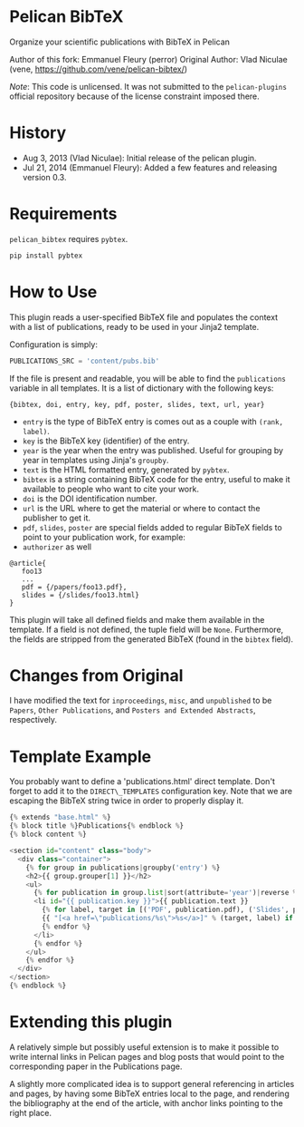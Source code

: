 Pelican BibTeX
==============

Organize your scientific publications with BibTeX in Pelican

Author of this fork: Emmanuel Fleury (perror)
Original Author: Vlad Niculae (vene, https://github.com/vene/pelican-bibtex/)

*Note*: This code is unlicensed. It was not submitted to the `pelican-plugins`
official repository because of the license constraint imposed there.

History
=======

- Aug 3, 2013 (Vlad Niculae): Initial release of the pelican plugin.
- Jul 21, 2014 (Emmanuel Fleury): Added a few features and releasing version 0.3.


Requirements
============

`pelican_bibtex` requires `pybtex`.

```bash
pip install pybtex
```

How to Use
==========

This plugin reads a user-specified BibTeX file and populates the context with
a list of publications, ready to be used in your Jinja2 template.

Configuration is simply:

```python
PUBLICATIONS_SRC = 'content/pubs.bib'
```

If the file is present and readable, you will be able to find the `publications`
variable in all templates.  It is a list of dictionary  with the following keys:

```
{bibtex, doi, entry, key, pdf, poster, slides, text, url, year}
```
- `entry` is the type of BibTeX entry is comes out as a couple with `(rank, label)`.
- `key` is the BibTeX key (identifier) of the entry.
- `year` is the year when the entry was published.  Useful for grouping by year in templates using Jinja's `groupby`.
- `text` is the HTML formatted entry, generated by `pybtex`.
- `bibtex` is a string containing BibTeX code for the entry, useful to make it
available to people who want to cite your work.
- `doi` is the DOI identification number.
- `url` is the URL where to get the material or where to contact the publisher to get it.
- `pdf`, `slides`, `poster` are special fields added to regular BibTeX fields to point to your publication work, for example:
- `authorizer` as well
```
@article{
   foo13
   ...
   pdf = {/papers/foo13.pdf},
   slides = {/slides/foo13.html}
}
```
This plugin will take all defined fields and make them available in the template.
If a field is not defined, the tuple field will be `None`.  Furthermore, the
fields are stripped from the generated BibTeX (found in the `bibtex` field).

Changes from Original
=====================
I have modified the text for `inproceedings`, `misc`, and `unpublished` to be `Papers`, `Other Publications`, and `Posters and Extended Abstracts`, respectively.

Template Example
================

You probably want to define a 'publications.html' direct template.
Don't forget to add it to the `DIRECT\_TEMPLATES` configuration key.
Note that we are escaping the BibTeX string twice in order to properly
display it.

```python
{% extends "base.html" %}
{% block title %}Publications{% endblock %}
{% block content %}

<section id="content" class="body">
  <div class="container">
    {% for group in publications|groupby('entry') %}
    <h2>{{ group.grouper[1] }}</h2>
    <ul>
      {% for publication in group.list|sort(attribute='year')|reverse %}
      <li id="{{ publication.key }}">{{ publication.text }}
        {% for label, target in [('PDF', publication.pdf), ('Slides', publication.slides), ('Poster', publication.poster)] %}
        {{ "[<a href=\"publications/%s\">%s</a>]" % (target, label) if target }}
        {% endfor %}
      </li>
      {% endfor %}
    </ul>
    {% endfor %}
  </div>
</section>
{% endblock %}
```

Extending this plugin
=====================

A relatively simple but possibly useful extension is to make it possible to
write internal links in Pelican pages and blog posts that would point to the
corresponding paper in the Publications page.

A slightly more complicated idea is to support general referencing in articles
and pages, by having some BibTeX entries local to the page, and rendering the
bibliography at the end of the article, with anchor links pointing to the right
place.
